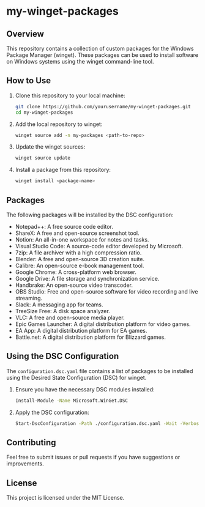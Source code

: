 # my-winget-packages

## Overview
This repository contains a collection of custom packages for the Windows Package Manager (winget). These packages can be used to install software on Windows systems using the winget command-line tool.

## How to Use
1. Clone this repository to your local machine:
    ```sh
    git clone https://github.com/yourusername/my-winget-packages.git
    cd my-winget-packages
    ```

2. Add the local repository to winget:
    ```sh
    winget source add -n my-packages <path-to-repo>
    ```

3. Update the winget sources:
    ```sh
    winget source update
    ```

4. Install a package from this repository:
    ```sh
    winget install <package-name>
    ```

## Packages
The following packages will be installed by the DSC configuration:
- Notepad++: A free source code editor.
- ShareX: A free and open-source screenshot tool.
- Notion: An all-in-one workspace for notes and tasks.
- Visual Studio Code: A source-code editor developed by Microsoft.
- 7zip: A file archiver with a high compression ratio.
- Blender: A free and open-source 3D creation suite.
- Calibre: An open-source e-book management tool.
- Google Chrome: A cross-platform web browser.
- Google Drive: A file storage and synchronization service.
- Handbrake: An open-source video transcoder.
- OBS Studio: Free and open-source software for video recording and live streaming.
- Slack: A messaging app for teams.
- TreeSize Free: A disk space analyzer.
- VLC: A free and open-source media player.
- Epic Games Launcher: A digital distribution platform for video games.
- EA App: A digital distribution platform for EA games.
- Battle.net: A digital distribution platform for Blizzard games.

## Using the DSC Configuration
The `configuration.dsc.yaml` file contains a list of packages to be installed using the Desired State Configuration (DSC) for winget.

1. Ensure you have the necessary DSC modules installed:
    ```sh
    Install-Module -Name Microsoft.WinGet.DSC
    ```

2. Apply the DSC configuration:
    ```sh
    Start-DscConfiguration -Path ./configuration.dsc.yaml -Wait -Verbose
    ```

## Contributing
Feel free to submit issues or pull requests if you have suggestions or improvements.

## License
This project is licensed under the MIT License.

